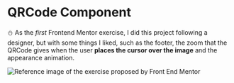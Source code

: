 # QRCode Component

:snowman: As the _first_ Frontend Mentor exercise, I did this project following a designer, but with some things I liked, such as the footer, the zoom that the QRCode gives when the user __places the cursor over the image__ and the appearance animation.

![Reference image of the exercise proposed by Front End Mentor](https://i.imgur.com/9wdpJjX.png)